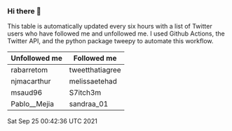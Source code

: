 ### Hi there 👋

This table is automatically updated every six hours with a list of Twitter users who have followed me and unfollowed me. I used Github Actions, the Twitter API, and the python package tweepy to automate this workflow.

| Unfollowed me |  Followed me |
| --- | --- |
|rabarretom|tweetthatiagree|
|njmacarthur|melissaetehad|
|msaud96|S7itch3m|
|Pablo__Mejia|sandraa_01|
Sat Sep 25 00:42:36 UTC 2021
